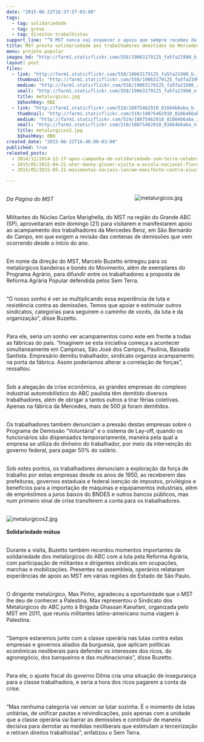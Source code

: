 ```yaml
---
date: "2015-06-22T16:37:57-03:00"
tags:
  - tag: solidariedade
  - tag: greve
  - tag: direitos-trabalhistas
support_line: "“O MST nunca vai esquecer o apoio que sempre recebeu da classe operária. Agora é o momento de retribuirmos a solidariedade”, disse Marcelo Buzetto."
title: MST presta solidariedade aos trabalhadores demitidos da Mercedes
menu: projeto popular
images_hd: "http://farm1.staticflickr.com/558/19063179125_fa5fa21990_b.jpg"
layout: post
files:
  - link: "http://farm1.staticflickr.com/558/19063179125_fa5fa21990_b.jpg"
    thumbnail: "http://farm1.staticflickr.com/558/19063179125_fa5fa21990_t.jpg"
    medium: "http://farm1.staticflickr.com/558/19063179125_fa5fa21990_z.jpg"
    small: "http://farm1.staticflickr.com/558/19063179125_fa5fa21990_n.jpg"
    title: metalurgicos.jpg
    $$hashKey: 0BE
  - link: "http://farm1.staticflickr.com/519/18875462910_81664b6aba_b.jpg"
    thumbnail: "http://farm1.staticflickr.com/519/18875462910_81664b6aba_t.jpg"
    medium: "http://farm1.staticflickr.com/519/18875462910_81664b6aba_z.jpg"
    small: "http://farm1.staticflickr.com/519/18875462910_81664b6aba_n.jpg"
    title: metalurgicos2.jpg
    $$hashKey: 0BH
created_date: "2015-06-22T16:46:00-03:00"
published: true
releated_posts:
  - 2014/12/2014-12-17-apos-campanha-de-solidariedade-sem-terra-celebram-liberdade-dos-5-cubanos.md
  - 2015/05/2015-04-21-ator-danny-glover-visita-a-escola-nacional-florestan-fernandes.md
  - 2015/05/2015-05-21-movimentos-sociais-lancam-manifesto-contra-ajuste-fiscal.md

---
```

<figure class="image" style="float:right"><img alt="metalurgicos.jpg" src="http://farm1.staticflickr.com/558/19063179125_fa5fa21990_b.jpg" />
<figcaption></figcaption>
</figure>

<p><br />
<em>Da P&aacute;gina do MST</em></p>

<p><br />
Militantes do N&uacute;cleo Carlos Marighella, do MST na regi&atilde;o do Grande ABC (SP), aproveitaram este domingo (21) para visitarem e manifestarem apoio ao acampamento dos trabalhadores da Mercedes Benz, em S&atilde;o Bernardo do Campo, em que exigem a revis&atilde;o das centenas de demiss&otilde;es que vem ocorrendo desde o in&iacute;cio do ano.</p>

<p><br />
Em nome da dire&ccedil;&atilde;o do MST, Marcelo Buzetto entregou para os metal&uacute;rgicos bandeiras e bon&eacute;s do Movimento, al&eacute;m de exemplares do Programa Agr&aacute;rio, para difundir entre os trabalhadores a proposta de Reforma Agr&aacute;ria Popular defendida pelos Sem Terra.</p>

<p><br />
&ldquo;O nosso sonho &eacute; ver se multiplicando essa experi&ecirc;ncia de luta e resist&ecirc;ncia contra as demiss&otilde;es. Temos que apoiar e estimular outros sindicatos, categorias para seguirem o caminho de voc&ecirc;s, da luta e da organiza&ccedil;&atilde;o&rdquo;, disse Buzetto.</p>

<p><br />
Para ele, seria um sonho ver acampamentos como este em frente a todas as f&aacute;bricas do pa&iacute;s. &ldquo;Imaginem se esta iniciativa come&ccedil;a a acontecer simultaneamente em Campinas, S&atilde;o Jos&eacute; dos Campos, Paul&iacute;nia, Baixada Santista. Empres&aacute;rio demitiu trabalhador, sindicato organiza acampamento na porta da f&aacute;brica. Assim poder&iacute;amos alterar a correla&ccedil;&atilde;o de for&ccedil;as&rdquo;, ressaltou.</p>

<p><br />
Sob a alega&ccedil;&atilde;o da crise econ&ocirc;mica, as grandes empresas do complexo industrial automobil&iacute;stico do ABC paulista t&ecirc;m demitido diversos trabalhadores, al&eacute;m de obrigar a tantos outros a tirar f&eacute;rias coletivas. Apenas na f&aacute;brica da Mercedes, mais de 500 j&aacute; foram demitidos.</p>

<p><br />
Os trabalhadores tamb&eacute;m denunciam a press&atilde;o destas empresas sobre o Programa de Demiss&atilde;o &ldquo;Volunt&aacute;ria&rdquo; e o sistema de Lay-off, quando os funcion&aacute;rios s&atilde;o dispensados temporariamente, maneira pela qual a empresa se utiliza do dinheiro do trabalhador, por meio da interven&ccedil;&atilde;o do governo federal, para pagar 50% do sal&aacute;rio.</p>

<p><br />
Sob estes pontos, os trabalhadores denunciam a explora&ccedil;&atilde;o da for&ccedil;a de trabalho por estas empresas desde os anos de 1950, ao receberem das prefeituras, governos estaduais e federal isen&ccedil;&atilde;o de impostos, privil&eacute;gios e benef&iacute;cios para a importa&ccedil;&atilde;o de m&aacute;quinas e equipamentos industriais, al&eacute;m de empr&eacute;stimos a juros baixos do BNDES e outros bancos p&uacute;blicos, mas num primeiro sinal de crise transferem a conta para os trabalhadores.<br />
&nbsp;</p>

<p><img alt="metalurgicos2.jpg" src="http://farm1.staticflickr.com/519/18875462910_81664b6aba_b.jpg" /><br />
<br />
<strong>Solidariedade m&uacute;tua</strong></p>

<p><br />
Durante a visita, Buzetto tamb&eacute;m recordou momentos importantes da solidariedade dos metal&uacute;rgicos do ABC com a luta pela Reforma Agr&aacute;ria, com participa&ccedil;&atilde;o de militantes e dirigentes sindicais em ocupa&ccedil;&otilde;es, marchas e mobiliza&ccedil;&otilde;es. Presentes na assembleia, oper&aacute;rios relataram experi&ecirc;ncias de apoio ao MST em v&aacute;rias regi&otilde;es do Estado de S&atilde;o Paulo.</p>

<p><br />
O dirigente metal&uacute;rgico, Max Pinho, agradeceu a oportunidade que o MST lhe deu de conhecer a Palestina. Max representou o Sindicato dos Metal&uacute;rgicos do ABC junto &agrave; Brigada Ghassan Kanafani, organizada pelo MST em 2011, que reuniu militantes latino-americano numa viagem &agrave; Palestina.</p>

<p><br />
&ldquo;Sempre estaremos junto com a classe oper&aacute;ria nas lutas contra estas empresas e governos aliados da burguesia, que aplicam pol&iacute;ticas econ&ocirc;micas neoliberais para defender os interesses dos ricos, do agroneg&oacute;cio, dos banqueiros e das multinacionais&rdquo;, disse Buzetto.</p>

<p><br />
Para ele, o ajuste fiscal do governo Dilma cria uma situa&ccedil;&atilde;o de inseguran&ccedil;a para a classe trabalhadora, e seria a hora dos ricos pagarem a conta da crise.</p>

<p><br />
&ldquo;Mas nenhuma categoria vai vencer se lutar sozinha. &Eacute; o momento de lutas unit&aacute;rias, de unificar pautas e reivindica&ccedil;&otilde;es, pois apenas com a unidade que a classe oper&aacute;ria vai barrar as demiss&otilde;es e contribuir de maneira decisiva para derrotar as medidas neoliberais que estimulam a terceiriza&ccedil;&atilde;o e retiram direitos trabalhistas&rdquo;, enfatizou o Sem Terra.</p>
